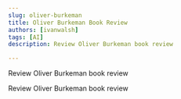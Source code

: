 ```yaml
---
slug: oliver-burkeman
title: Oliver Burkeman Book Review
authors: [ivanwalsh]
tags: [AI]
description: Review Oliver Burkeman book review

---
```


Review Oliver Burkeman book review

<!-- truncate -->

Review Oliver Burkeman book review
